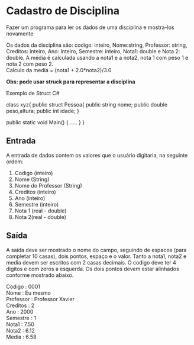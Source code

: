 # Cadastro de Disciplina

Fazer um programa para ler os dados de uma disciplina e mostra-los novamente

Os dados da disciplina são: codigo: inteiro, Nome:string, Professor: string, Creditos: inteiro, Ano: Inteiro, Semestre: inteiro, Nota1: double e Nota 2: double. 
A média é calculada usando a nota1 e a nota2, nota 1 com peso 1 e nota 2 com peso 2.  
Calculo da media = (nota1 + 2.0*nota2)/3.0

**Obs: pode usar struck para representar a disciplina**   

Exemplo de Struct C#

class xyz{
  public struct Pessoa{
    public string nome;
    public double peso,altura;
    public int idade;
  }

  public static void Main()
  {
       .....
  }
}

## Entrada
  A entrada de dados contem os valores que o usuário digitaria, na seguinte ordem:
  1. Codigo (inteiro)
  2. Nome (String)
  3. Nome do Professor (String)
  4. Creditos (inteiro)
  5. Ano (inteiro)
  6. Semestre (inteiro)
  7. Nota 1 (real - double)
  8. Nota 2(real - double)

## Saída
A saída deve ser mostrado o nome do campo, seguindo de espacos (para completar 10 casas), dois pontos, espaço e o valor. Tanto a nota1, nota2 e media devem ser escritos com 2 casas decimais. O codigo deve ter 4 digitos e com zeros a esquerda. Os dois pontos devem estar alinhados conforme mostrado abaixo. 
 
Codigo    : 0001  
Nome      : Eu mesmo  
Professor : Professor Xavier  
Creditos  : 2  
Ano       : 2000  
Semestre  : 1  
Nota1     : 7.50  
Nota2     : 6.12  
Media     : 6.58  

